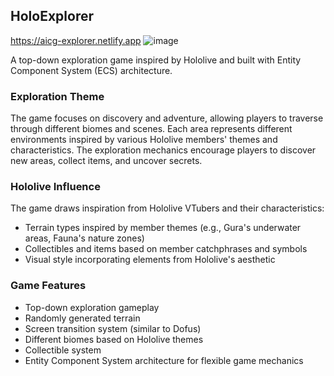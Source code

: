 ## HoloExplorer
https://aicg-explorer.netlify.app
![image](https://github.com/user-attachments/assets/9faef54f-372f-437f-b232-56d4c06e8a3a)


A top-down exploration game inspired by Hololive and built with Entity Component System (ECS) architecture.

### Exploration Theme
The game focuses on discovery and adventure, allowing players to traverse through different biomes and scenes. Each area represents different environments inspired by various Hololive members' themes and characteristics. The exploration mechanics encourage players to discover new areas, collect items, and uncover secrets.

### Hololive Influence
The game draws inspiration from Hololive VTubers and their characteristics:
- Terrain types inspired by member themes (e.g., Gura's underwater areas, Fauna's nature zones)
- Collectibles and items based on member catchphrases and symbols
- Visual style incorporating elements from Hololive's aesthetic

### Game Features
- Top-down exploration gameplay
- Randomly generated terrain
- Screen transition system (similar to Dofus)
- Different biomes based on Hololive themes
- Collectible system
- Entity Component System architecture for flexible game mechanics
